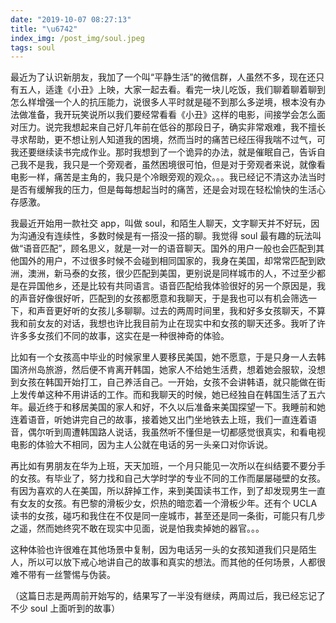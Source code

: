 ```yaml
---
date: "2019-10-07 08:27:13"
title: "\u6742"
index_img: /post_img/soul.jpeg
tags: soul
---
```


最近为了认识新朋友，我加了一个叫“平静生活”的微信群，人虽然不多，现在还只有五人，适逢《小丑》上映，大家一起去看。看完一块儿吃饭，我们聊着聊着聊到怎么样增强一个人的抗压能力，说很多人平时就是碰不到那么多逆境，根本没有办法做准备，我开玩笑说所以我们要经常看看《小丑》这样的电影，间接学会怎么面对压力。说完我想起来自己好几年前在低谷的那段日子，确实非常艰难，我不擅长寻求帮助，更不想让别人知道我的困境，然而当时的痛苦已经压得我喘不过气，可我还要继续读书完成作业。那时我想到了一个诡异的办法，就是催眠自己，告诉自己我不是我，我只是一个旁观者，虽然困境很可怕，但是对于旁观者来说，就像看电影一样，痛苦是主角的，我只是个冷眼旁观的观众。。。我已经记不清这办法当时是否有缓解我的压力，但是每每想起当时的痛苦，还是会对现在轻松愉快的生活心存感激。

我最近开始用一款社交 app，叫做 soul，和陌生人聊天，文字聊天并不好玩，因为沟通没有连续性，多数时候是有一搭没一搭的聊。我觉得 soul 最有趣的玩法叫做“语音匹配”，顾名思义，就是一对一的语音聊天。国外的用户一般也会匹配到其他国外的用户，不过很多时候不会碰到相同国家的，我身在美国，却常常匹配到欧洲，澳洲，新马泰的女孩，很少匹配到美国，更别说是同样城市的人，不过至少都是在异国他乡，还是比较有共同语言。语音匹配给我体验很好的另一个原因是，我的声音好像很好听，匹配到的女孩都愿意和我聊天，于是我也可以有机会筛选一下，和声音更好听的女孩儿多聊聊。过去的两周时间里，我和好多女孩聊天，不算我和前女友的对话，我想也许比我目前为止在现实中和女孩的聊天还多。我听了许许多多女孩们不同的故事，这实在是一种很神奇的体验。

比如有一个女孩高中毕业的时候家里人要移民美国，她不愿意，于是只身一人去韩国济州岛旅游，然后便不肯离开韩国，她家人不给她生活费，想着她会服软，没想到女孩在韩国开始打工，自己养活自己。一开始，女孩不会讲韩语，就只能做在街上发传单这种不用讲话的工作。而和我聊天的时候，她已经独自在韩国生活了五六年。最近终于和移居美国的家人和好，不久以后准备来美国探望一下。我睡前和她连着语音，听她讲完自己的故事，接着她又出门坐地铁去上班，我们一直连着语音，偶尔听到周遭韩国路人说话，我虽然听不懂但是一切都感觉很真实，和看电视电影的体验大不相同，因为主人公就在电话的另一头亲口对你诉说。

再比如有男朋友在华为上班，天天加班，一个月只能见一次所以在纠结要不要分手的女孩。有毕业了，努力找和自己大学时学的专业不同的工作而屡屡碰壁的女孩。有因为喜欢的人在美国，所以辞掉工作，来到美国读书工作，到了却发现男生一直有女友的女孩。有巴黎的滑板少女，炽热的暗恋着一个滑板少年。还有个 UCLA 读书的女孩，碰巧和我住在不仅是同一座城市，甚至还是同一条街，可能只有几步之遥，然而她终究不敢在现实中见面，说是怕我卖掉她的器官。。。

这种体验也许很难在其他场景中复制，因为电话另一头的女孩知道我们只是陌生人，所以可以放下戒心地讲自己的故事和真实的想法。而其他的任何场景，人都很难不带有一丝警惕与伪装。

（这篇日志是两周前开始写的，结果写了一半没有继续，两周过后，我已经忘记了不少 soul 上面听到的故事）
